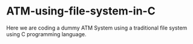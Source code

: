 # ATM-using-file-system-in-C
Here we are coding a dummy ATM System using a traditional file system using C programming language. 
